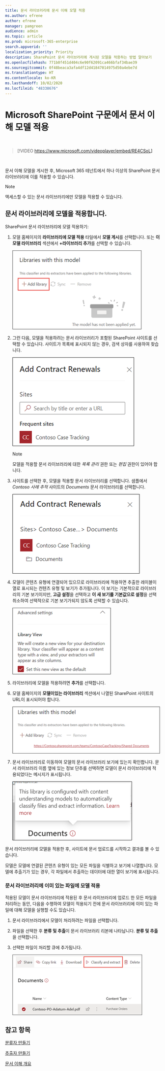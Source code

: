 ```yaml
---
title: 문서 라이브러리에 문서 이해 모델 적용
ms.author: efrene
author: efrene
manager: pamgreen
audience: admin
ms.topic: article
ms.prod: microsoft-365-enterprise
search.appverid: ''
localization_priority: Priority
description: SharePoint 문서 라이브러리에 게시된 모델을 적용하는 방법 알아보기
ms.openlocfilehash: 771b0f451d404c6e90f62091ca466bfaf34bae39
ms.sourcegitcommit: 0f48beaca3afa4df12d41847014975d50a4ebe7d
ms.translationtype: HT
ms.contentlocale: ko-KR
ms.lasthandoff: 10/02/2020
ms.locfileid: "48338676"
---
```

# <a name="apply-a-document-understanding-model-in-microsoft-sharepoint-syntex"></a>Microsoft SharePoint 구문에서 문서 이해 모델 적용

</br>

> [!VIDEO https://www.microsoft.com/videoplayer/embed/RE4CSoL]

</br>

문서 이해 모델을 게시한 후, Microsoft 365 테넌트에서 하나 이상의 SharePoint 문서 라이브러리에 이를 적용할 수 있습니다.

> [!NOTE]
> 액세스할 수 있는 문서 라이브러리에만 모델을 적용할 수 있습니다.


## <a name="apply-your-model-to-a-document-library"></a>문서 라이브러리에 모델을 적용합니다.

SharePoint 문서 라이브러리에 모델 적용하기:

1. 모델 홈페이지의 **라이브러리에 모델 적용** 타일에서 **모델 게시**를 선택합니다. 또는 **이 모델 라이브러리** 섹션에서 **+라이브러리 추가**를 선택할 수 있습니다. </br>

    ![라이브러리에 모델 추가](../media/content-understanding/apply-to-library.png)</br>

2. 그런 다음, 모델을 적용하려는 문서 라이브러리가 포함된 SharePoint 사이트를 선택할 수 있습니다. 사이트가 목록에 표시되지 않는 경우, 검색 상자를 사용하여 찾습니다.</br>

    ![사이트 선택](../media/content-understanding/site-search.png)</br>

    > [!NOTE]
    > 모델을 적용할 문서 라이브러리에 대한 *목록 관리* 권한 또는 *편집* 권한이 있어야 합니다.</br>

3. 사이트를 선택한 후, 모델을 적용할 문서 라이브러리를 선택합니다. 샘플에서 *Contoso 사례 추적* 사이트의 *Documents* 문서 라이브러리를 선택합니다.</br>

    ![문서 라이브러리 선택](../media/content-understanding/select-doc-library.png)</br>

4. 모델이 콘텐츠 유형에 연결되어 있으므로 라이브러리에 적용하면 추출한 레이블이 열로 표시되는 컨텐츠 유형 및 보기가 추가됩니다. 이 보기는 기본적으로 라이브러리의 기본 보기이지만, **고급 설정**을 선택하고 **이 새 보기를 기본값으로 설정**을 선택 취소하여 선택적으로 기본 보기가되지 않도록 선택할 수 있습니다.</br>

    ![라이브러리 보기](../media/content-understanding/library-view.png)</br>

5. 라이브러리에 모델을 적용하려면 **추가**를 선택합니다. 
6. 모델 홈페이지의 **모델이있는 라이브러리** 섹션에서 나열된 SharePoint 사이트의 URL이 표시되어야 합니다.</br>

    ![선택된 라이브러리](../media/content-understanding/selected-library.png)</br>

7. 문서 라이브러리로 이동하여 모델의 문서 라이브러리 보기에 있는지 확인합니다. 문서 라이브러리 이름 옆에 있는 정보 단추를 선택하면 모델이 문서 라이브러리에 적용되었다는 메시지가 표시됩니다.

    ![정보 보기](../media/content-understanding/info-du.png)</br> 


문서 라이브러리에 모델을 적용한 후, 사이트에 문서 업로드를 시작하고 결과를 볼 수 있습니다.

모델은 모델에 연결된 콘텐츠 유형이 있는 모든 파일을 식별하고 보기에 나열합니다. 모델에 추출기가 있는 경우, 각 파일에서 추출하는 데이터에 대한 열이 보기에 표시됩니다.

### <a name="apply-the-model-to-files-already-in-the-document-library"></a>문서 라이브러리에 이미 있는 파일에 모델 적용

적용된 모델이 문서 라이브러리에 적용된 후 문서 라이브러리에 업로드 한 모든 파일을 처리하는 동안, 다음을 수행하여 모델이 적용되기 전에 문서 라이브러리에 이미 있는 파일에 대해 모델을 실행할 수도 있습니다.

1. 문서 라이브러리에서 모델이 처리하려는 파일을 선택합니다.
2. 파일을 선택한 후 **분류 및 추출**이 문서 라이브러리 리본에 나타납니다. **분류 및 추출**을 선택합니다.
3. 선택한 파일이 처리할 큐에 추가됩니다.

      ![분류 및 추출](../media/content-understanding/extract-classify.png)</br> 

## <a name="see-also"></a>참고 항목
[분류자 만들기](create-a-classifier.md)

[추출자 만들기](create-an-extractor.md)

[문서 이해 개요](document-understanding-overview.md)


